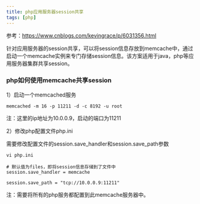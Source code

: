 ```yaml
---
title: php应用服务器session共享
tags: [php]
---
```


参考：https://www.cnblogs.com/kevingrace/p/6031356.html

针对应用服务器的session共享，可以将session信息存放到memcache中，通过启动一个memcache实例来专门存储session信息。该方案适用于java，php等应用服务器集群共享session。

### php如何使用memcache共享session

1）启动一个memcached服务

```
memcached -m 16 -p 11211 -d -c 8192 -u root
```

注：这里的ip地址为10.0.0.9，启动的端口为11211

2）修改php配置文件php.ini

需要修改配置文件的session.save_handler和session.save_path参数

```
vi php.ini

# 默认值为files，即将session信息存储到了文件中
session.save_handler = memcache

session.save_path = "tcp://10.0.0.9:11211"
```

注：需要将所有的php服务都配置到此memcache服务器中。